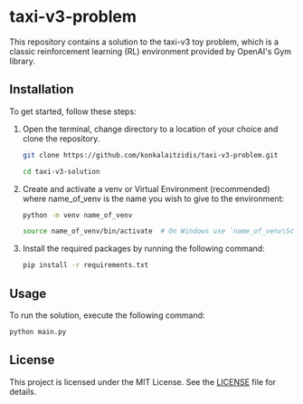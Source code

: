 # taxi-v3-problem
This repository contains a solution to the taxi-v3 toy problem, which is a classic reinforcement learning (RL) environment provided by OpenAI's Gym library.

<!-- Approach: -->

## Installation

To get started, follow these steps:

1. Open the terminal, change directory to a location of your choice and clone the repository.
    ```sh
    git clone https://github.com/konkalaitzidis/taxi-v3-problem.git
    ```
    ```sh
    cd taxi-v3-solution
    ```

2. Create and activate a venv or Virtual Environment (recommended) where name_of_venv is the name you wish to give to the environment:
    ```sh
    python -m venv name_of_venv
    ```
    ```sh
    source name_of_venv/bin/activate  # On Windows use `name_of_venv\Scripts\activate`
    ```

3. Install the required packages by running the following command:
    ```sh
    pip install -r requirements.txt
    ```

## Usage

To run the solution, execute the following command:
```sh
python main.py
```

<!-- ## Testing

To run the tests, execute the following command:
```sh
pytest
``` -->

## License

This project is licensed under the MIT License. See the [LICENSE](LICENSE) file for details.
